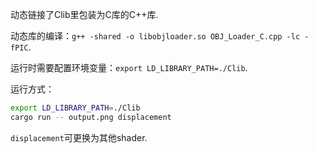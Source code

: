 动态链接了Clib里包装为C库的C++库.

动态库的编译：`g++ -shared -o libobjloader.so OBJ_Loader_C.cpp -lc -fPIC`.

运行时需要配置环境变量：`export LD_LIBRARY_PATH=./Clib`.

运行方式：
```bash
export LD_LIBRARY_PATH=./Clib
cargo run -- output.png displacement
```

`displacement`可更换为其他shader.
